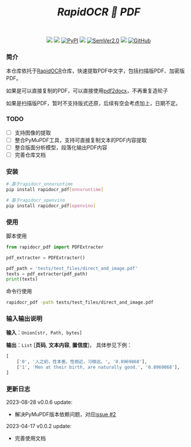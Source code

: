 <div align="center">
    <div align="center">
    <h1><b><i>RapidOCR 📄 PDF</i></b></h1>
    </div>
    <div>&nbsp;</div>

<a href=""><img src="https://img.shields.io/badge/Python->=3.6,<3.12-aff.svg"></a>
<a href=""><img src="https://img.shields.io/badge/OS-Linux%2C%20Win%2C%20Mac-pink.svg"></a>
<a href="https://pypi.org/project/rapidocr-pdf/"><img alt="PyPI" src="https://img.shields.io/pypi/v/rapidocr-pdf"></a>
<a href="https://pepy.tech/project/rapidocr-pdf"><img src="https://static.pepy.tech/personalized-badge/rapidocr-pdf?period=total&units=abbreviation&left_color=grey&right_color=blue&left_text=Downloads"></a>
<a href="https://semver.org/"><img alt="SemVer2.0" src="https://img.shields.io/badge/SemVer-2.0-brightgreen"></a>
<a href="https://github.com/psf/black"><img src="https://img.shields.io/badge/code%20style-black-000000.svg"></a>
<a href="https://choosealicense.com/licenses/apache-2.0/"><img alt="GitHub" src="https://img.shields.io/github/license/RapidAI/RapidOCRPDF"></a>

</div>

### 简介
本仓库依托于[RapidOCR](https://github.com/RapidAI/RapidOCR)仓库，快速提取PDF中文字，包括扫描版PDF、加密版PDF。

如果是可以直接复制的PDF，可以直接使用[pdf2docx](https://github.com/dothinking/pdf2docx)，不再重复造轮子

如果是扫描版PDF，暂时不支持版式还原，后续有空会考虑加上，日期不定。

### TODO
- [ ] 支持图像的提取
- [ ] 整合PyMuPDF工具，支持可直接复制文本的PDF内容提取
- [ ] 整合版面分析模型，段落化输出PDF内容
- [ ] 完善仓库文档

### 安装
```bash
# 基于rapidocr_onnxruntime
pip install rapidocr_pdf[onnxruntime]

# 基于rapidocr_openvino
pip install rapidocr_pdf[openvino]
```


### 使用
脚本使用
```python
from rapidocr_pdf import PDFExtracter

pdf_extracter = PDFExtracter()

pdf_path = 'tests/test_files/direct_and_image.pdf'
texts = pdf_extracter(pdf_path)
print(texts)
```

命令行使用
```bash
rapidocr_pdf -path tests/test_files/direct_and_image.pdf
```

### 输入输出说明
**输入**：`Union[str, Path, bytes]`

**输出**：`List` \[**页码**, **文本内容**, **置信度**\]， 具体参见下例：
```python
[
    ['0', '人之初，性本善。性相近，习相远。', '0.8969868'],
    ['1', 'Men at their birth, are naturally good.', '0.8969868'],
]
```

### 更新日志
2023-08-28 v0.0.6 update:
- 解决PyMuPDF版本依赖问题，对应[issue #2](https://github.com/RapidAI/RapidOCRPDF/issues/2)


2023-04-17 v0.0.2 update:
- 完善使用文档
